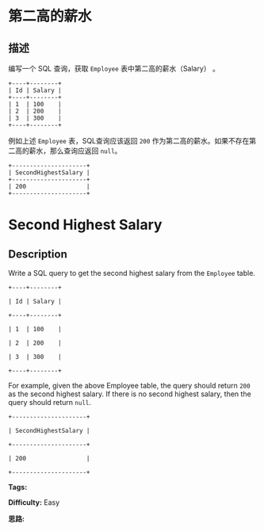 # 第二高的薪水

## 描述

编写一个 SQL 查询，获取 `Employee` 表中第二高的薪水（Salary） 。

    
    
    +----+--------+
    | Id | Salary |
    +----+--------+
    | 1  | 100    |
    | 2  | 200    |
    | 3  | 300    |
    +----+--------+
    

例如上述 `Employee` 表，SQL查询应该返回 `200` 作为第二高的薪水。如果不存在第二高的薪水，那么查询应返回 `null`。

    
    
    +---------------------+
    | SecondHighestSalary |
    +---------------------+
    | 200                 |
    +---------------------+
    



# Second Highest Salary

## Description



Write a SQL query to get the second highest salary from the `Employee` table.

    
    
    +----+--------+
    | Id | Salary |
    +----+--------+
    | 1  | 100    |
    | 2  | 200    |
    | 3  | 300    |
    +----+--------+
    

For example, given the above Employee table, the query should return `200` as the second highest salary. If there is no second highest salary, then the query should return `null`.

    
    
    +---------------------+
    | SecondHighestSalary |
    +---------------------+
    | 200                 |
    +---------------------+
    


**Tags:** 

**Difficulty:** Easy

**思路:**

